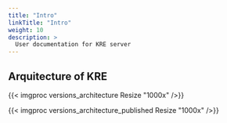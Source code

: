 ```yaml
---
title: "Intro"
linkTitle: "Intro"
weight: 10
description: >
  User documentation for KRE server
---
```



## Arquitecture of KRE

{{< imgproc versions_architecture Resize "1000x" />}}

{{< imgproc versions_architecture_published Resize "1000x" />}}
